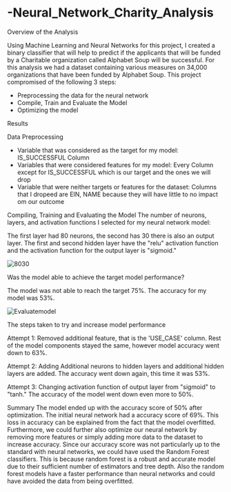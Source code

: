 # -Neural_Network_Charity_Analysis
Overview of the Analysis

Using Machine Learning and Neural Networks for this project, I created a binary classifier that will help to predict if the applicants that will be funded by a Charitable organization called Alphabet Soup will be successful. For this analysis we had a dataset containing various measures on 34,000 organizations that have been funded by Alphabet Soup. This project compromised of the following 3 steps:

- Preprocessing the data for the neural network
- Compile, Train and Evaluate the Model
- Optimizing the model

Results

Data Preprocessing
- Variable that was considered as the target for my model: IS_SUCCESSFUL Column
- Variables that were considered features for my model: Every Column except for IS_SUCCESSFUL which is our target and the ones we will drop
- Variable that were neither targets or features for the dataset: Columns that I dropeed are EIN, NAME because they will have little to no impact om our outcome

Compiling, Training and Evaluating the Model
The number of neurons, layers, and activation functions I selected for my neural network model:

The first layer had 80 neurons, the second has 30 there is also an output layer. The first and second hidden layer have the "relu" activation function and the activation function for the output layer is "sigmoid."

![8030](https://user-images.githubusercontent.com/108476566/207356753-654762c1-b1b9-44bf-831b-119344d50940.png)


Was the model able to achieve the target model performance?

The model was not able to reach the target 75%. The accuracy for my model was 53%.

![Evaluatemodel](https://user-images.githubusercontent.com/108476566/207357267-ad1d13ab-98a3-4128-8ea4-c4044221259e.png)


The steps taken to try and increase model performance

Attempt 1: Removed additional feature, that is the 'USE_CASE' column. Rest of the model components stayed the same, however model accuracy went down to 63%.




Attempt 2: Adding Additional neurons to hidden layers and additional hidden layers are added. The accuracy went down again, this time it was 53%.




Attempt 3: Changing activation function of output layer from "sigmoid" to "tanh." The accuracy of the model went down even more to 50%.




Summary
The model ended up with the accuracy score of 50% after optimization. The initial neural network had a accuracy score of 69%. This loss in accuracy can be explained from the fact that the model overfitted. Furthermore, we could further also optimize our neural network by removing more features or simply adding more data to the dataset to increase accuracy. Since our accuracy score was not particularly up to the standard with neural networks, we could have used the Random Forest classifiers. This is because random forest is a robust and accurate model due to their sufficient number of estimators and tree depth. Also the random forest models have a faster performance than neural networks and could have avoided the data from being overfitted.
